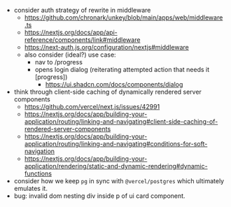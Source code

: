 * consider auth strategy of rewrite in middleware
  * https://github.com/chronark/unkey/blob/main/apps/web/middleware.ts
  * https://nextjs.org/docs/app/api-reference/components/link#middleware
  * https://next-auth.js.org/configuration/nextjs#middleware
  * also consider (ideal?) use case:
    * nav to /progress
    * opens login dialog (reiterating attempted action that needs it [progress])
      * https://ui.shadcn.com/docs/components/dialog
* think through client-side caching of dynamically rendered server components
  * https://github.com/vercel/next.js/issues/42991
  * https://nextjs.org/docs/app/building-your-application/routing/linking-and-navigating#client-side-caching-of-rendered-server-components
  * https://nextjs.org/docs/app/building-your-application/routing/linking-and-navigating#conditions-for-soft-navigation
  * https://nextjs.org/docs/app/building-your-application/rendering/static-and-dynamic-rendering#dynamic-functions
* consider how we keep `pg` in sync with `@vercel/postgres` which ultimately emulates it.
* bug: invalid dom nesting div inside p of ui card component.
